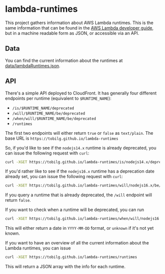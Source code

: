 # lambda-runtimes
This project gathers information about AWS Lambda runtimes. This is the same information that can be found in the [AWS Lambda developer guide](https://docs.aws.amazon.com/lambda/latest/dg/lambda-runtimes.html), but in a machine readable form as JSON, or accessible via an API.

## Data
You can find the current information about the runtimes at [data/lambdaRuntimes.json](https://raw.githubusercontent.com/tobilg/lambda-runtimes/main/data/lambdaRuntimes.json).

## API
There's a simple API deployed to CloudFront. It has generally four different endpoints per runtime (equivalent to `$RUNTIME_NAME`):

* `/is/$RUNTIME_NAME/deprecated`
* `/will/$RUNTIME_NAME/be/deprecated`
* `/when/will/$RUNTIME_NAME/be/deprecated`
* `/runtimes`

The first two endpoints will either return `true` or `false` as `text/plain`. The base URL is `https://tobilg.github.io/lambda-runtimes`

So, if you'd like to see if the `nodejs14.x` runtime is already deprecated, you can issue the following request with `curl`:

```bash
curl -XGET https://tobilg.github.io/lambda-runtimes/is/nodejs14.x/deprecated
```

If you'd rather like to see if the `nodejs16.x` runtime has a deprecation date already set, you can issue the following request with `curl`:

```bash
curl -XGET https://tobilg.github.io/lambda-runtimes/will/nodejs16.x/be/deprecated
```

If you query a runtime that is already deprecated, the `/will` endpoint will return `false`.

If you want to check when a runtime will be deprecated, you can run 

```bash
curl -XGET https://tobilg.github.io/lambda-runtimes/when/will/nodejs16.x/be/deprecated
```

This will either return a date in `YYYY-MM-DD` format, or `unknown` if it's not yet known.

If you want to have an overview of all the current information about the Lambda runtimes, you can issue

```bash
curl -XGET https://tobilg.github.io/lambda-runtimes/runtimes
```

This will return a JSON array with the info for each runtime.
